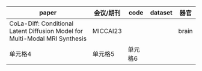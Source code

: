 | paper | 会议/期刊 | code | dataset | 器官|
|---------|---------|---------|---------|---------|
| CoLa-Diff: Conditional Latent Diffusion Model for Multi-Modal MRI Synthesis | MICCAI23 |  || brain|
| 单元格4 | 单元格5 | 单元格6 |||
